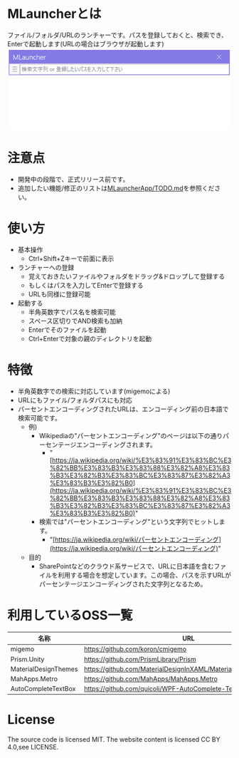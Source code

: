 # MLauncherとは
ファイル/フォルダ/URLのランチャーです。パスを登録しておくと、検索でき、Enterで起動します(URLの場合はブラウザが起動します)
![](Document/demo_search.gif)

# 注意点
- 開発中の段階で、正式リリース前です。
- 追加したい機能/修正のリストは[MLauncherApp/TODO.md](MLauncherApp/TODO.md)を参照ください。

# 使い方
- 基本操作
    - Ctrl+Shift+Zキーで前面に表示
- ランチャーへの登録
	- 覚えておきたいファイルやフォルダをドラッグ&ドロップして登録する
	- もしくはパスを入力してEnterで登録する
	- URLも同様に登録可能
- 起動する
    - 半角英数字でパス名を検索可能
	- スペース区切りでAND検索も加納
	- Enterでそのファイルを起動
	- Ctrl+Enterで対象の親のディレクトリを起動

# 特徴
- 半角英数字での検索に対応しています(migemoによる)
- URLにもファイル/フォルダパスにも対応
- パーセントエンコーディングされたURLは、エンコーディング前の日本語で検索可能です。
	- 例)
    	- Wikipediaの"パーセントエンコーディング"のページは以下の通りパーセンテージエンコーディングされます。
        	- "[https://ja.wikipedia.org/wiki/%E3%83%91%E3%83%BC%E3%82%BB%E3%83%B3%E3%83%88%E3%82%A8%E3%83%B3%E3%82%B3%E3%83%BC%E3%83%87%E3%82%A3%E3%83%B3%E3%82%B0](https://ja.wikipedia.org/wiki/%E3%83%91%E3%83%BC%E3%82%BB%E3%83%B3%E3%83%88%E3%82%A8%E3%83%B3%E3%82%B3%E3%83%BC%E3%83%87%E3%82%A3%E3%83%B3%E3%82%B0)"
		- 検索では"パーセントエンコーディング"という文字列でヒットします。
    		- "[https://ja.wikipedia.org/wiki/パーセントエンコーディング](https://ja.wikipedia.org/wiki/パーセントエンコーディング)"
	- 目的
    	- SharePointなどのクラウド系サービスで、URLに日本語を含むファイルを利用する場合を想定しています。この場合、パスを示すURLがパーセンテージエンコーディングされた文字列となるため。

# 利用しているOSS一覧
| 名称 | URL |
| --- | --- |
| migemo | https://github.com/koron/cmigemo |
| Prism.Unity | https://github.com/PrismLibrary/Prism |
| MaterialDesignThemes | https://github.com/MaterialDesignInXAML/MaterialDesignInXamlToolkit|
| MahApps.Metro | https://github.com/MahApps/MahApps.Metro |
| AutoCompleteTextBox | https://github.com/quicoli/WPF-AutoComplete-TextBox |



# License
The source code is licensed MIT. The website content is licensed CC BY 4.0,see LICENSE.